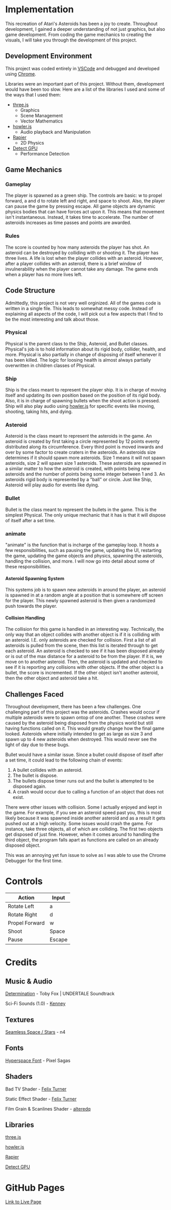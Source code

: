 # Implementation

This recreation of Atari's Asteroids has been a joy to create. Throughout development, I gained a deeper understanding of not just graphics, but also game development. From coding the game mechanics to creating the visuals, I will take you through the development of this project.

## Development Environment

This project was coded entirely in [VSCode](https://code.visualstudio.com) and debugged and developed using [Chrome](https://www.google.com/chrome).

Libraries were an important part of this project. Without them, development would have been too slow. Here are a list of the libraries I used and some of the ways that I used them:

* [three.js](https://threejs.org)
    * Graphics
    * Scene Management
    * Vector Mathematics
* [howler.js](https://howlerjs.com)
    * Audio playback and Manipulation
* [Rapier](https://rapier.rs)
    * 2D Physics
* [Detect GPU](https://github.com/pmndrs/detect-gpu#readme)
    * Performance Detection

## Game Mechanics

### Gameplay

The player is spawned as a green ship. The controls are basic: w to propel forward, a and d to rotate left and right, and space to shoot. Also, the player can pause the game by pressing escape. All game objects are dynamic physics bodies that can have forces act upon it. This means that movement isn't instantaneous. Instead, it takes time to accelerate. The number of asteroids increases as time passes and points are awarded.

### Rules

The score is counted by how many asteroids the player has shot. An asteroid can be destroyed by colliding with or shooting it. The player has three lives. A life is lost when the player collides with an asteroid. However, after a player collides with an asteroid, there is a brief window of invulnerability when the player cannot take any damage. The game ends when a player has no more lives left.

## Code Structure

Admittedly, this project is not very well orginized. All of the games code is written in a single file. This leads to somewhat messy code. Instead of explaining all aspects of the code, I will pick out a few aspects that I find to be the most interesting and talk about those.

### Physical

Physical is the parent class to the Ship, Asteroid, and Bullet classes. Physical's job is to hold information about its rigid body, collider, health, and more. Physical is also partially in change of disposing of itself whenever it has been killed. The logic for loosing health is almost always partially overwritten in children classes of Physical.

### Ship

Ship is the class meant to represent the player ship. It is in charge of moving itself and updating its own position based on the position of its rigid body. Also, it is in charge of spawning bullets when the shoot action is pressed. Ship will also play audio using [howler.js](https://howlerjs.com) for specific events like moving, shooting, taking hits, and dying.

### Asteroid

Asteroid is the class meant to represent the asteroids in the game. An asteroid is created by first taking a circle represented by 12 points eventy distributed along its circumference. Every third point is moved inwards and over by some factor to create craters in the asteroids. An asteroids size determines if it should spawn more asteroids. Size 1 means it will not spawn asteroids, size 2 will spawn size 1 asteroids. These asteroids are spawned in a similar matter to how the asteroid is created, with points being new asteroids and the number of points being some integer between 1 and 3. An asteroids rigid body is represented by a "ball" or circle. Just like Ship, Asteroid will play audio for events like dying.

### Bullet

Bullet is the class meant to represent the bullets in the game. This is the simplest Physical. The only unique mechanic that it has is that it will dispose of itself after a set time.

### animate

"animate" is the function that is incharge of the gameplay loop. It hosts a few responsibilities, such as pausing the game, updating the UI, restarting the game, updating the game objects and physics, spawning the asteroids, handling the collision, and more. I will now go into detail about some of these responsibilities.

#### Asteroid Spawning System

This systems job is to spawn new asteroids in around the player, an asteroid is spawned in at a random angle at a position that is somewhere off screen for the player. This newly spawned asteroid is then given a randomized push towards the player.

#### Collision Handling

The collision for this game is handled in an interesting way. Technically, the only way that an object collides with another object is if it is colliding with an asteroid. I.E. only asteroids are checked for collision. First a list of all asteroids is pulled from the scene, then this list is iterated through to get each asteroid. An asteroid is checked to see if it has been disposed already or is out of the max distance for a asteroid to be from the player. If it is, we move on to another asteroid. Then, the asteroid is updated and checked to see if it is reporting any collisions with other objects. If the other object is a bullet, the score is incremented. If the other object isn't another asteroid, then the other object and asteroid take a hit.

## Challenges Faced

Throughout development, there has been a few challenges. One challenging part of this project was the asteroids. Crashes would occur if multiple asteroids were to spawn ontop of one another. These crashes were caused by the asteroid being disposed from the physics world but still having functions called on it. This would greatly change how the final game looked. Asteroids where initially intended to get as large as size 3 and spawn up to 4 new asteroids when destroyed. This would never see the light of day due to these bugs.

Bullet would have a similar issue. Since a bullet could dispose of itself after a set time, it could lead to the following chain of events:

1. A bullet collides with an asteroid.
1. The bullet is dispose.
1. The bullets dispose timer runs out and the bullet is attempted to be disposed again.
1. A crash would occur due to calling a function of an object that does not exist.

There were other issues with collision. Some I actually enjoyed and kept in the game. For example, if you see an asteroid speed past you, this is most likely because it was spawned inside another asteroid and as a result it gets pushed out at a high velocity. Some issues would crash the game. For instance, take three objects, all of which are colliding. The first two objects get disposed of just fine. However, when it comes around to handling the third object, the program falls apart as functions are called on an already disposed object.

This was an annoying yet fun issue to solve as I was able to use the Chrome Debugger for the first time.

# Controls

| Action | Input |
| --- | --- |
| Rotate Left | a |
| Rotate Right | d |
| Propel Forward | w |
| Shoot | Space |
| Pause | Escape |

# Credits

## Music & Audio

[Determination](https://www.youtube.com/watch?v=h1wSPmlZV-w) - Toby Fox | UNDERTALE Soundtrack

Sci-Fi Sounds (1.0) - [Kenney](https://www.kenney.nl)

## Textures

[Seamless Space / Stars](https://opengameart.org/content/seamless-space-stars) - n4

## Fonts

[Hyperspace Font](https://www.fontspace.com/hyperspace-font-f18038) - Pixel Sagas

## Shaders

Bad TV Shader - [Felix Turner](https://www.airtight.cc)

Static Effect Shader - [Felix Turner](https://www.airtight.cc)

Film Grain & Scanlines Shader - [alteredq](http://alteredqualia.com)

## Libraries

[three.js](https://threejs.org)

[howler.js](https://howlerjs.com)

[Rapier](https://rapier.rs)

[Detect GPU](https://github.com/pmndrs/detect-gpu#readme)

# GitHub Pages

[Link to Live Page](https://jakedesposito.github.io/cs-452-project-1)
